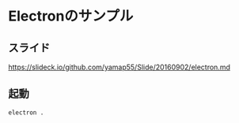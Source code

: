 # Electronのサンプル
## スライド
https://slideck.io/github.com/yamap55/Slide/20160902/electron.md

## 起動
```sh
electron .
```
